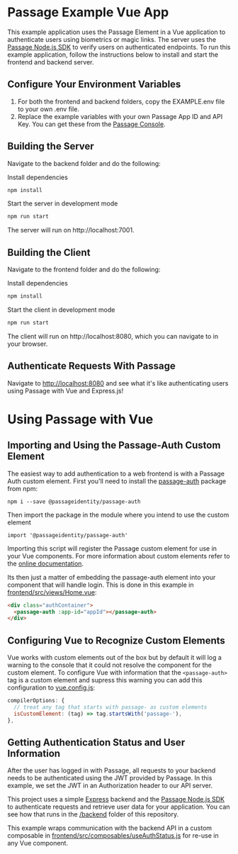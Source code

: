 # Passage Example Vue App

This example application uses the Passage Element in a Vue application to authenticate users using biometrics or magic links. The server uses the 
[Passage Node.js SDK](https://www.npmjs.com/package/@passageidentity/passage-node) to verify users on authenticated endpoints. To run this example application, follow the instructions below to install and start the 
frontend and backend server.

## Configure Your Environment Variables

1. For both the frontend and backend folders, copy the EXAMPLE.env file to your own .env file.
2. Replace the example variables with your own Passage App ID and API Key. You can get these from the [Passage Console](https://console.passage.id).

## Building the Server

Navigate to the backend folder and do the following:

Install dependencies
```bash
npm install
```

Start the server in development mode
```bash
npm run start
```

The server will run on http://localhost:7001.


## Building the Client

Navigate to the frontend folder and do the following:

Install dependencies
```bash
npm install
```

Start the client in development mode
```bash
npm run start
```

The client will run on http://localhost:8080, which you can navigate to in your browser.

## Authenticate Requests With Passage

Navigate to [http://localhost:8080](http://localhost:8080) and see what it's like authenticating users using Passage with Vue and Express.js!

# Using Passage with Vue

## Importing and Using the Passage-Auth Custom Element
The easiest way to add authentication to a web frontend is with a Passage Auth custom element. First you'll need to install the [passage-auth](https://www.npmjs.com/package/@passageidentity/passage-auth) package from npm:
```
npm i --save @passageidentity/passage-auth
```
Then import the package in the module where you intend to use the custom element
```
import '@passageidentity/passage-auth'
```
Importing this script will register the Passage custom element for use in your Vue components. For more information about custom elements refer to the [online documentation](https://developer.mozilla.org/en-US/docs/Web/Web_Components/Using_custom_elements).

Its then just a matter of embedding the passage-auth element into your component that will handle login. This is done in this example in [frontend/src/views/Home.vue](https://github.com/passageidentity/example-vue/blob/main/frontend/src/views/Home.vue):
```html
<div class="authContainer">
  <passage-auth :app-id="appId"></passage-auth>
</div>
```

## Configuring Vue to Recognize Custom Elements
Vue works with custom elements out of the box but by default it will log a warning to the console that it could not resolve the component for the custom element. To configure Vue with information that the `<passage-auth>` tag is a custom element and supress this warning you can add this configuration to [vue.config.js](https://github.com/passageidentity/example-vue/blob/main/frontend/vue.config.js):
```javascript
compilerOptions: {
  // treat any tag that starts with passage- as custom elements
  isCustomElement: (tag) => tag.startsWith('passage-'),
},
```

## Getting Authentication Status and User Information
After the user has logged in with Passage, all requests to your backend needs to be authenticated using the JWT provided by Passage. In this example, we set the JWT in an Authorization header to our API server. 

This project uses a simple [Express](https://expressjs.com/) backend and the [Passage Node.js SDK](https://www.npmjs.com/package/@passageidentity/passage-node) to authenticate requests and retrieve user data for your application. You can see how that runs in the [/backend](https://github.com/passageidentity/example-vue/tree/main/backend) folder of this repository.

This example wraps communication with the backend API in a custom composable in [frontend/src/composables/useAuthStatus.js](https://github.com/passageidentity/example-vue/blob/main/frontend/src/composables/useAuthStatus.js) for re-use in any Vue component.